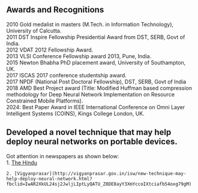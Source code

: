 ## Awards and Recognitions <br>

2010 Gold medalist in masters (M.Tech. in Information Technology), University of Calcutta.<br>
2011 DST Inspire Fellowship Presidential Award from DST, SERB, Govt of India.<br>
2012 VDAT 2012 Fellowship Award.<br>
2013 VLSI Conference Fellowship award 2013, Pune, India.<br>
2015 Newton Bhabha PhD placement award, University of Southampton, UK.<br>
2017 ISCAS 2017 conference studentship award.<br>
2017 NPDF (National Post Doctoral Fellowship), DST, SERB, Govt of India<br>
2018 AMD Best Project award (Title: Modified Huffman based compression methodology for Deep Neural Network Implementation on Resource Constrained Mobile Platforms). <br>
2024: Best Paper Award in IEEE International Conference on Omni Layer Intelligent Systems (COINS), Kings College London, UK. <be>



## Developed a novel technique that may help deploy neural networks on portable devices.  
Got attention in newspapers as shown below:<br>
    1. [The Hindu](https://www.thehindubusinessline.com/news/science/new-technique-may-help-deploy-neural-networks-on-portable-devices/article26051558.ece)<br>

    2. [Vigyanprasar](http://vigyanprasar.gov.in/isw/new-technique-may-help-deploy-neural-network.html?fbclid=IwAR2XkUL24sj2JwljLIptLyQATU_Z8DE8ayY3XmYccoIXtciafb54oxg79gM)


